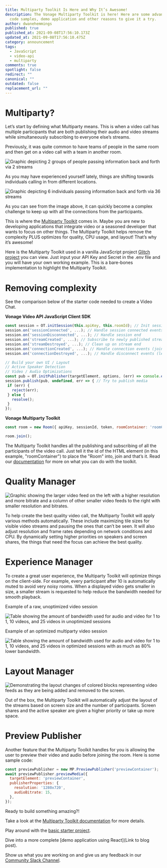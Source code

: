 ```yaml
---
title: Multiparty Toolkit Is Here and Why It’s Awesome!
description: The Vonage Multiparty Toolkit is here! Here are some advantages,
  code samples, demo application and other reasons to give it a try.
author: dwanehemmings
published: true
published_at: 2021-09-08T17:56:10.173Z
updated_at: 2021-09-08T17:56:10.475Z
category: announcement
tags:
  - JavaScript
  - video-api
  - multiparty
comments: true
spotlight: false
redirect: ""
canonical: ""
outdated: false
replacement_url: ""
---
```

# Multiparty?

Let’s start by defining what Multiparty means. This is when a video call has multiple participants that are both publishing their audio and video streams while simultaneously subscribing to everyone else’s streams.

Previously, it was quite common to have teams of people in the same room and then get on a video call with a team in another room.

![Graphic depicting 2 groups of people passing information back and forth via 2 streams](/content/blog/multiparty-toolkit-is-here-and-why-it’s-awesome/2teams-2streams.jpg "2 teams 2 streams")

As you may have experienced yourself lately, things are shifting towards individuals calling in from different locations.

![Graphic depicting 6 individuals passing information back and forth via 36 streams](/content/blog/multiparty-toolkit-is-here-and-why-it’s-awesome/6people-36streams.jpg "6 people 36 streams")

As you can see from the image above, it can quickly become a complex challenge to keep up with all the connections from the participants.

This is where the [Multiparty Toolkit](https://tokbox.com/developer/multiparty/) comes in. Maybe you are new to developing applications that integrate video or a seasoned developer that wants to focus on other things. The Multiparty Toolkit helps remove the complexity PLUS optimizes for quality, CPU usage, and layout! That’s why it’s awesome!

Here is the Multiparty Toolkit used in a vanilla JavaScript project [Glitch project](https://glitch.com/edit/#!/remix/multiparty-tookit-demo?path=README.md%3A1%3A0) you can view. Just input your API Key and Secret in the .env file and you will have your own working example. This is a bare-bones implementation to highlight the Multiparty Toolkit.

# Removing complexity

See the comparison below of the starter code needed to create a Video Chat.

**Vonage Video API JavaScript Client SDK**

```javascript
const session = OT.initSession(this.apiKey, this.roomId); // Init session
session.on('sessionConnected', ...); // Handle session connected events 
session.on('sessionDisconnected', ...); // Handle session end
session.on('streamCreated', ...); // Subscribe to newly published streams
session.on('streamDestroyed', ...); // Clean up on stream end
session.on('connectionCreated', ...); // Handle connection events (join)
session.on('connectionDestroyed', ...); // Handle disconnect events (leave)

// Build your own UI / Layout
// Active Speaker Detection
// Video / Audio Optimizations
const pub = OT.initPublisher(targetElement, options, (err) => console.error(err)); // Create a publisher
session.publish(pub, undefined, err => { // Try to publish media
 if (err) {
   reject(err);
 } else {
   resolve();
 }
});
```

**Vonage Multiparty Toolkit**

```javascript
const room = new Room({ apiKey, sessionId, token, roomContainer: 'roomContainer’ });

room.join();
```

The Multiparty Toolkit handles all the publishing and subscribing of all the participants of the video call. Just tell it the id of the HTML element (in this example, "roomContainer") to place the "Room" into, join and that’s it. Read our [documentation](https://tokbox.com/developer/multiparty/) for more on what you can do with the toolkit.

# Quality Manager

![Graphic showing the larger video feed on the left with a higher resolution and more bitrate and a column of other smaller video feeds to the right with smaller resolution and bitrates.](/content/blog/multiparty-toolkit-is-here-and-why-it’s-awesome/qualitymanager.jpg "Quality Manager diagram")

To help create the best quality video call, the Multiparty Toolkit will apply various methods automatically. These include maximizing tile sizes for visible video streams and pausing the ones that can’t be seen. It will also adjust resolution and frame rates depending on network conditions and CPU. By dynamically setting higher priorities on speakers and screen shares, the things that need the focus can achieve the best quality.

# Experience Manager

To create a great user experience, the Multiparty Toolkit will optimize things on the client-side. For example, every participant after 10 is automatically muted to avoid very noisy rooms. When a displayed video gets smaller in size, a smaller stream is requested to help reduce the bandwidth needed for smooth playback.

Example of a raw, unoptimized video session

![Table showing the amount of bandwidth used for audio and video for 1 to 1, 10 videos, and 25 videos in unoptimized sessions](/content/blog/multiparty-toolkit-is-here-and-why-it’s-awesome/unoptimized-video-session.jpg "Table with data of an unoptimized multiparty video session")

Example of an optimized multiparty video session

![Table showing the amount of bandwidth used for audio and video for 1 to 1, 10 videos, and 25 videos in optimized sessions with as much as 80% lower bandwidth. ](/content/blog/multiparty-toolkit-is-here-and-why-it’s-awesome/optimized-video-session.jpg "Table with data of an optimized multiparty video session")

# Layout Manager

![Demonstrating the layout changes of colored blocks representing video feeds as they are being added and removed to the screen.](/content/blog/multiparty-toolkit-is-here-and-why-it’s-awesome/layoutmanager.gif "Layout Manager diagram")

Out of the box, the Multiparty Toolkit will automatically adjust the layout of the streams based on screen size and the number of participants. Screen shares and the active speaker are given a higher priority or take up more space.

# Preview Publisher

Another feature that the Multiparty Toolkit handles for you is allowing the user to preview their video and audio before joining the room. Here is some sample code:

```javascript
const previewPublisher = new MP.PreviewPublisher('previewContainer');
await previewPublisher.previewMedia({
  targetElement: 'previewContainer',
  publisherProperties: {
    resolution: '1280x720',
    audioBitrate: 15,
  },
});
```

Ready to build something amazing?!

Take a look at the [Multiparty Toolkit documentation](https://tokbox.com/developer/multiparty/) for more details.

Play around with the [basic starter project](https://glitch.com/edit/#!/remix/multiparty-tookit-demo?path=README.md%3A1%3A0).

Dive into a more complete \[demo application using React](Link to blog post).

Show us what you are working on and give us any feedback in our [Community Slack Channel](https://developer.nexmo.com/slack).